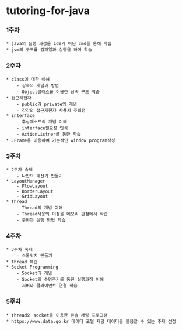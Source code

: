 # tutoring-for-java


### 1주차 
	* java의 실행 과정을 ide가 아닌 cmd를 통해 학습
	* jvm의 구조를 컴파일과 실행을 하며 학습


### 2주차
	* class에 대한 이해
		- 상속의 개념과 방법
		- Object클래스를 이용한 상속 구조 학습
	* 접근제한자
		- public과 private의 개념
		- 각각의 접근제한자 사용시 주의점
	* interface
		- 추상메소드의 개념 이해
		- interface필요성 인식
		- ActionListner를 통한 학습
	* JFrame을 이용하여 기본적인 window program작성


### 3주차 
	* 2주차 숙제
		- 나만의 계산기 만들기
	* LayoutManager
		- FlowLayout
		- BorderLayout
		- GridLayout
	* Thread
		- Thread의 개념 이해
		- Thread사용의 이점을 메모리 관점에서 학습
		- 구현과 실행 방법 학습


### 4주차 
	* 3주차 숙제
		- 스톱워치 만들기
	* Thread 복습
	* Socket Programming
		- Socket의 개념
		- Socket의 수명주기를 통한 실행과정 이해
		- 서버와 클라이언트 연결 학습

### 5주차
	* thread와 socket을 이용한 콘솔 채팅 프로그램
	* https://www.data.go.kr 데이터 포털 제공 데이터를 활용할 수 있는 주제 선정

